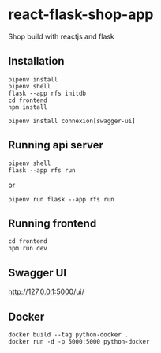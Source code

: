 # react-flask-shop-app
Shop build with reactjs and flask

## Installation

```
pipenv install
pipenv shell
flask --app rfs initdb
cd frontend
npm install
```

```
pipenv install connexion[swagger-ui]
```

## Running api server
```
pipenv shell
flask --app rfs run
```

or 

```pipenv run flask --app rfs run```

## Running frontend

```
cd frontend
npm run dev
```

## Swagger UI
http://127.0.0.1:5000/ui/


## Docker

```
docker build --tag python-docker .
docker run -d -p 5000:5000 python-docker
```
